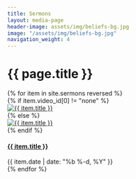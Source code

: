 ```yaml
---
title: Sermons
layout: media-page
header-image: assets/img/beliefs-bg.jpg
image: "/assets/img/beliefs-bg.jpg"
navigation_weight: 4
---
```


<div class="row justify-content-center">
    <div class="col-md-10 text-center">
        <h1>{{ page.title }}</h1>  
    </div>
</div>
<div class="row justify-content-center">
{% for item in site.sermons reversed %}
<div class="col-md-4">
    <div class="card">
      {% if item.video_id[0] != "none" %}
      <div class="thumb-crop">
        <a href="{{ item.url | absolute_url }}"><img class="card-img-top" src="https://img.youtube.com/vi/{{ item.video_id[0] }}/maxresdefault.jpg" alt="{{ item.title }}" /></a>
      </div>
      {% else %}
      <div class="thumb-crop">
        <a href="{{ item.url | absolute_url }}"><img class="card-img-top" src="{{ item.image | absolute_url }}" alt="{{ item.title }}" /></a>
      </div>
      {% endif %}
      <div class="card-block">
        <h4 class="card-text"><a href="{{ item.url | absolute_url }}">{{ item.title }}</a></h4>
        <span class="post-meta">{{ item.date | date: "%b %-d, %Y" }}</span>
      </div>
    </div>
</div>
{% endfor %}
</div>
